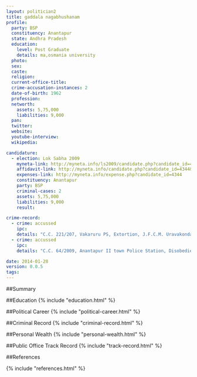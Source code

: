 ```yaml
---
layout: politician2
title: gaddala nagabhushanam
profile: 
  party: BSP
  constituency: Anantapur
  state: Andhra Pradesh
  education: 
    level: Post Graduate
    details: ma,osmania university
  photo: 
  sex: 
  caste: 
  religion: 
  current-office-title: 
  crime-accusation-instances: 2
  date-of-birth: 1962
  profession: 
  networth: 
    assets: 5,75,000
    liabilities: 9,000
  pan: 
  twitter: 
  website: 
  youtube-interview: 
  wikipedia: 

candidature: 
  - election: Lok Sabha 2009
    myneta-link: http://myneta.info/ls2009/candidate.php?candidate_id=4344
    affidavit-link: http://myneta.info/candidate.php?candidate_id=4344&scan=original
    expenses-link: http://myneta.info/expense.php?candidate_id=4344
    constituency: Anantapur 
    party: BSP
    criminal-cases: 2
    assets: 5,75,000
    liabilities: 9,000
    result:  

crime-record: 
  - crime: accussed
    ipc: 
    details: "C.C. 221/207, Vakaruru PS, Extortion, J.F.C.M. Uravakonda" 
  - crime: accussed
    ipc: 
    details: "C.C. 64/2009, Anantapur II town Police Station, Disobedience of Public Servant Order, J.C.C.M. Anantapur" 

date: 2014-01-28
version: 0.0.5
tags: 
---
```

##Summary


##Education
{% include "education.html" %}


##Political Career
{% include "political-career.html" %}


##Criminal Record
{% include "criminal-record.html" %}


##Personal Wealth
{% include "personal-wealth.html" %}


##Public Office Track Record
{% include "track-record.html" %}


##References


{% include "references.html" %}